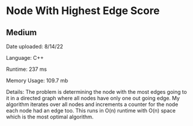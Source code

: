 
# Node With Highest Edge Score

## Medium

Date uploaded: 8/14/22

Language: C++

Runtime: 237 ms

Memory Usage: 109.7 mb

Details: The problem is determining the node with the most edges going to it in a directed graph where all nodes have only one out going edge. My algorithm iterates over all nodes and increments a counter for the node each node had an edge too. This runs in O(n) runtime with O(n) space which is the most optimal algorithm.
